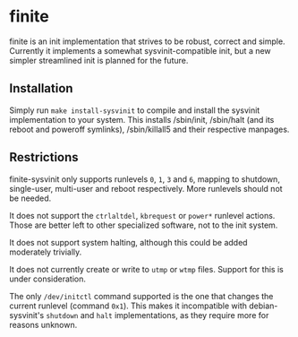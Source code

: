 finite
======

finite is an init implementation that strives to be robust, correct and simple. Currently it implements a somewhat sysvinit-compatible init, but a new simpler streamlined init is planned for the future.

Installation
------------
Simply run `make install-sysvinit` to compile and install the sysvinit implementation to your system. This installs /sbin/init, /sbin/halt (and its reboot and poweroff symlinks), /sbin/killall5 and their respective manpages.

Restrictions
------------
finite-sysvinit only supports runlevels `0`, `1`, `3` and `6`, mapping to shutdown, single-user, multi-user and reboot respectively. More runlevels should not be needed.

It does not support the `ctrlaltdel`, `kbrequest` or `power*` runlevel actions. Those are better left to other specialized software, not to the init system.

It does not support system halting, although this could be added moderately trivially.

It does not currently create or write to `utmp` or `wtmp` files. Support for this is under consideration.

The only `/dev/initctl` command supported is the one that changes the current runlevel (command `0x1`). This makes it incompatible with debian-sysvinit's `shutdown` and `halt` implementations, as they require more for reasons unknown.
